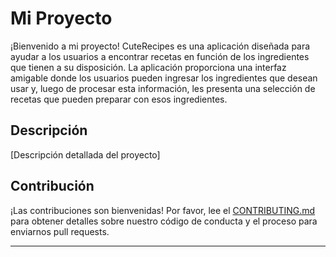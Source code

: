 # Mi Proyecto

¡Bienvenido a mi proyecto! CuteRecipes es una aplicación diseñada para ayudar a los usuarios a encontrar recetas  en función de los ingredientes que tienen a su disposición. La aplicación proporciona una interfaz amigable donde los usuarios pueden ingresar los ingredientes que desean usar y, luego de procesar esta información, les presenta una selección de recetas que pueden preparar con esos ingredientes.

## Descripción

[Descripción detallada del proyecto]


## Contribución

¡Las contribuciones son bienvenidas! Por favor, lee el [CONTRIBUTING.md](CONTRIBUTING.md) para obtener detalles sobre nuestro código de conducta y el proceso para enviarnos pull requests.


---


